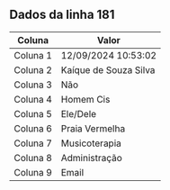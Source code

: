 ## Dados da linha 181

| Coluna | Valor |
|--------|-------|
| Coluna 1 | 12/09/2024 10:53:02 |
| Coluna 2 | Kaíque de Souza Silva |
| Coluna 3 | Não |
| Coluna 4 | Homem Cis |
| Coluna 5 | Ele/Dele |
| Coluna 6 | Praia Vermelha |
| Coluna 7 | Musicoterapia |
| Coluna 8 | Administração |
| Coluna 9 | Email |
